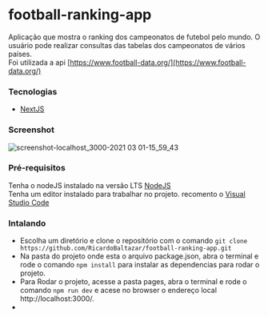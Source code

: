 # football-ranking-app
Aplicação que mostra o ranking dos campeonatos de futebol pelo mundo. O usuário pode realizar consultas das tabelas dos campeonatos de vários países.  
Foi utilizada a api [https://www.football-data.org/](https://www.football-data.org/)  
  
### Tecnologias  
- [NextJS](https://nextjs.org/docs)
  
### Screenshot  
![screenshot-localhost_3000-2021 03 01-15_59_43](https://user-images.githubusercontent.com/56805229/109545689-ee3c7a00-7aa7-11eb-9c31-99e50aa41e1b.png)  
  
### Pré-requisitos  
  
Tenha o nodeJS instalado na versão LTS [NodeJS](https://nodejs.org/en/download/)  
Tenha um editor instalado para trabalhar no projeto. recomento o [Visual Studio Code](https://code.visualstudio.com/)
  
### Intalando  
- Escolha um diretório e clone o repositório com o comando ```git clone https://github.com/RicardoBaltazar/football-ranking-app.git```  
- Na pasta do projeto onde esta o arquivo package.json, abra o terminal e rode o comando ```npm install``` para instalar as dependencias para rodar o projeto.  
- Para Rodar o projeto, acesse a pasta pages, abra o terminal e rode o comando ```npm run dev``` e acese no browser o endereço local http://localhost:3000/.  
- 
